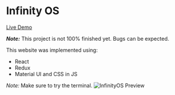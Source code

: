# Infinity OS

[Live Demo](https://wonderful-liskov-e45a5c.netlify.app/)

**_Note:_** This project is not 100% finished yet. Bugs can be expected.

This website was implemented using:
- React
- Redux
- Material UI and CSS in JS

_Note:_ Make sure to try the terminal.
![InfinityOS Preview](https://i.ibb.co/k2CvTLW/infinity-Os-Preview.png)
